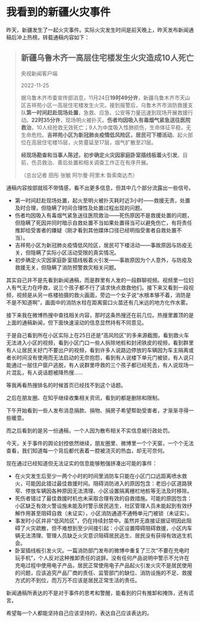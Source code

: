 # 我看到的新疆火灾事件


昨天，新疆发生了一起火灾事件。实际火灾发生时间是前天晚上，昨天发布新闻通稿后冲上热榜。转载通稿内容如下：

> ## 新疆乌鲁木齐一高层住宅楼发生火灾造成10人死亡
>
> 央视新闻客户端
>
> 2022-11-25
>
> 据乌鲁木齐市委宣传部消息，11月24日**19时49分许**，新疆乌鲁木齐市天山区吉祥苑小区一高层住宅楼发生火灾。接到报警后，乌鲁木齐市消防救援支队**第一时间赶赴现场处置**，急救、应急、公安等力量迅速到现场开展救援行动。**22时35分许**，现场明火被扑灭。**伤者均因吸入有毒烟气紧急送往医院救治**，10人经抢救无效死亡；9人为中度吸入性肺损伤，生命体征平稳，无生命危险。**吉祥苑小区为新冠肺炎疫情低风险区，居民可下楼活动**。起火部位在高层住宅楼15层，火势蔓延至17层，烟气扩散至21层。
>
> **经现场勘查和当事人陈述，初步确定火灾因家庭卧室插线板着火引发**。目前，伤员救治、善后处置和相关调查工作正在有序开展。
>
> （总台记者 田彤 张敏 阿尔曼·阿里木 昝索南达杰）

通稿内容按部就班不带情感，看不出更多信息，但其中几个部分流露出一些信号。

* 第一时间赶赴现场处置，起火至明火被扑灭耗时近3小时——救援无责，处置及时合理，但隐瞒了时间合理性及处置过程出现的问题。
* 伤者均因吸入有毒烟气紧急送往医院救治——死伤原因不是救援处置的问题，但隐瞒了死因并同时暗示自救处置不当如果处置得当可以避免伤亡，有将责任推卸给受害者的嫌疑（刚才看到其他媒体口径已经明指受害者自救处置不当）。
* 吉祥苑小区为新冠肺炎疫情低风险区，居民可下楼活动——事故原因与防疫无关，但隐瞒了实际小区活动受限的真实情况。
* 初步确定火灾因家庭卧室插线板着火引发——事故原因为个人意外，与防疫及救援无关，但隐瞒了消防预警救灾相关问题。

其实自己并不是先看到新闻通稿，而是群里有人发的一段群聊视频。视频里一位妇人有气无力在呼救，说三个孩子都不行了请求快点救救他们。接下来又看到一段视频，视频是从另一栋楼拍摄的救火画面，旁边一个女子说“水根本够不着，消防是不是不知道啊”，画面中的消防水柱在距离窗口火苗还有几米远的地方化作水雾。

接下来我在微博热搜中查找相关内容，那时这条热搜还在前几位。热搜里置顶的是上面的通稿新闻，但下面快速滚动的信息显然持有不同意见。

于是自己看到所在小区实际上在25日还是“高风险区”的多来源截图，看到救火车无法进入小区的视频，看到小区门口一些人拆除地桩和封闭铁皮的视频，看到群里有人让居民关好门不要出户的视频，看到许多人说路边停放的车辆因为车主隔离或者长时间没有使用而无法启动的无奈抱怨，看到有人说楼下单元门被锁，有人说只能通过一层住户窗户逃脱，有人说群里呼救的三个孩子都已经死去，有人说现场一片混乱，有人说话题被降热搜……

等我再看热搜排名的时候首页已经找不到这个话题。

之后在朋友圈、在知乎继续收集相关资讯，看到的都是删除和限制。

下午开始看到一些人发布消息捐款、捐物、捐房子希望帮助受害者，才渐渐寻得一些暖意。

而之后看到的是另一份通稿，一个人因为散布相关不实信息被行政处罚。

今天，关于事件的舆论封控依然继续，朋友圈里、微博里一个个天窗，一个个无法查看，我们知道每一个背后都代表着一腔被浇灭的热血，却无可奈何。

现在通过已经知道但无法证实的信息能够勉强拼凑出可能的事件：

* 在火灾发生后至少一两个小时的时间里消防车只能在小区门口远距离喷水救火，可能因此错过最佳救援时间。阻碍消防进入的原因包含：老旧小区道路狭窄、停放车辆因各种原因无法清理、小区设置隔离栅栏地桩等无法及时移除。
* 死伤者错过了最佳救援时机也未采取合理有效的自救措施。可能的原因包含：小区缺乏有效火警设施未能及时警示居民逃生，社区管理人员未能起到有效纾解作用甚至阻碍自救（未证实），小区消防通道不通畅单元门被锁（未证实）。
* 事发时小区并非“低风险区”，仍在持续封禁中。虽然并无直接证据证明因此阻碍了火灾疏散，但不难想到至少间接引起：小区设置障碍阻碍救援，小区内车辆无法清理、管理人员缺乏火灾意识阻碍居民逃生、居民没有获得有效逃生机会。
* 卧室插线板引发火灾。一篇消防部门发布的微博中重复了三次“不要在充电时玩手机”，个人反对这种推卸责任的说辞。没有任何产品说明中警示不允许在充电过程中使用电子产品，居民正常使用电子产品起火引发火灾不是居民使用的问题，应该追究产品厂商的责任、监管部门的缺位、消防设施的不足、救援方式的不到位，而万万不应该是居民正常生活的责任。

新闻通稿所表达的不是对于事件的思考和警醒，能看到的只有推卸和掩饰，还有谎言。

希望每一个人都能坚持自己应该坚持的，表达自己应该表达的。
